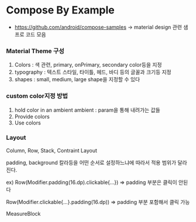 # Compose By Example
- https://github.com/android/compose-samples -> material design 관련 샘프로 코드 모음


### Material Theme 구성
1. Colors : 색 관련, primary, onPrimary, secondary color등을 지정
2. typography : 텍스트 스타일, 타이틀, 헤드, 바디 등의 글꼴과 크기등 지정
3. shapes : small, medium, large shape을 지정할 수 있다

### custom color지정 방법
1. hold color in an ambient
ambient : param을 통해 내려가는 값들 
2. Provide colors
3. Use colors

### Layout
Column, Row, Stack, Contraint Layout 

padding, background 칼라등을 어떤 순서로 설정하느냐에 따라서 적용 범위가 달라진다. 

ex)
Row(Modifier.padding(16.dp).clickable{...})
=> padding 부분은 클릭이 안된다  

Row(Modifier.clickable{...}.padding(16.dp))
=> padding 부분 포함해서 클릭 가능

MeasureBlock
